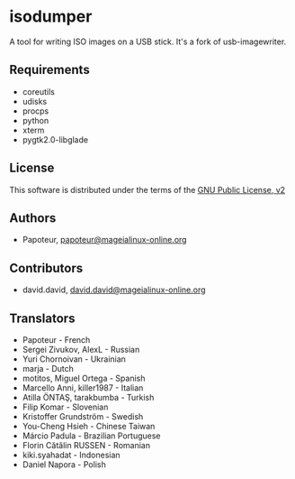 isodumper
=========

A tool for writing ISO images on a USB stick. It's a fork of usb-imagewriter.


Requirements
-------------

- coreutils
- udisks
- procps
- python
- xterm
- pygtk2.0-libglade


License
--------

This software is distributed under the terms of the
[GNU Public License, v2](COPYING)


Authors
--------
- Papoteur, <papoteur@mageialinux-online.org>


Contributors
--------
- david.david, <david.david@mageialinux-online.org>


Translators
--------
- Papoteur - French
- Sergei Zivukov, AlexL - Russian
- Yuri Chornoivan - Ukrainian
- marja - Dutch
- motitos, Miguel Ortega - Spanish
- Marcello Anni, killer1987 - Italian
- Atilla ÖNTAŞ, tarakbumba - Turkish
- Filip Komar - Slovenian
- Kristoffer Grundström - Swedish
- You-Cheng Hsieh - Chinese Taiwan
- Márcio Padula - Brazilian Portuguese
- Florin Cătălin RUSSEN - Romanian
- kiki.syahadat - Indonesian
- Daniel Napora - Polish
